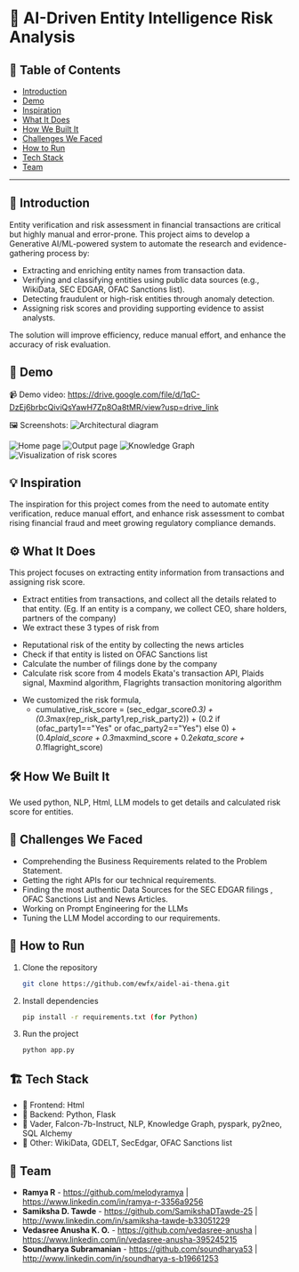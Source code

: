 # 🚀 AI-Driven Entity Intelligence Risk Analysis

## 📌 Table of Contents
- [Introduction](#introduction)
- [Demo](#demo)
- [Inspiration](#inspiration)
- [What It Does](#what-it-does)
- [How We Built It](#how-we-built-it)
- [Challenges We Faced](#challenges-we-faced)
- [How to Run](#how-to-run)
- [Tech Stack](#tech-stack)
- [Team](#team)

---

## 🎯 Introduction
Entity verification and risk assessment in financial transactions are critical but highly manual and error-prone. This project aims to develop a Generative AI/ML-powered system to automate the research and evidence-gathering process by:
 * Extracting and enriching entity names from transaction data.
 * Verifying and classifying entities using public data sources (e.g., WikiData, SEC EDGAR, OFAC Sanctions list).
 * Detecting fraudulent or high-risk entities through anomaly detection.
 * Assigning risk scores and providing supporting evidence to assist analysts.

The solution will improve efficiency, reduce manual effort, and enhance the accuracy of risk evaluation.

## 🎥 Demo 
📹 Demo video: https://drive.google.com/file/d/1qC-DzEj6brbcQiviQsYawH7Zp8Oa8tMR/view?usp=drive_link

🖼️ Screenshots:
![Architectural diagram](https://github.com/user-attachments/assets/478c4cad-4a1b-469c-ae8f-bec9c71e8b39)

![Home page](https://github.com/user-attachments/assets/4b6f737d-a5eb-4cbe-9c6a-5f27c0baa5ff)
![Output page](https://github.com/user-attachments/assets/c765d87d-ff33-4cf9-8dd4-376f43d4b249)
![Knowledge Graph](https://github.com/user-attachments/assets/f3ea2012-a0cc-4c8a-8062-9bcf0de69d09)
![Visualization of risk scores](https://github.com/user-attachments/assets/c2c09e32-0bbf-42d6-9695-69c3b68645ee)




## 💡 Inspiration
The inspiration for this project comes from the need to automate entity verification, reduce manual effort, and enhance risk assessment to combat rising financial fraud and meet growing regulatory compliance demands.

## ⚙️ What It Does
This project focuses on extracting entity information from transactions and assigning risk score.
* Extract entities from transactions, and collect all the details related to that entity. (Eg. If an entity is a company, we collect CEO, share holders, partners of the company)
* We extract these 3 types of risk from
 - Reputational risk of the entity by collecting the news articles 
 - Check if that entity is listed on OFAC Sanctions list
 - Calculate the number of filings done by the company
 - Calculate risk score from 4 models Ekata's transaction API, Plaids signal, Maxmind algorithm, Flagrights transaction monitoring algorithm
* We customized the risk formula,
  - cumulative_risk_score = (sec_edgar_score*0.3) + (0.3*max(rep_risk_party1,rep_risk_party2)) + (0.2 if (ofac_party1=="Yes" or ofac_party2=="Yes") else 0) + (0.4*plaid_score + 0.3*maxmind_score + 0.2*ekata_score + 0.1*flagright_score)

## 🛠️ How We Built It
We used python, NLP, Html, LLM models to get details and calculated risk score for entities.

## 🚧 Challenges We Faced
* Comprehending the Business Requirements related to the Problem Statement.
* Getting the right APIs for our technical requirements.
* Finding the most authentic Data Sources for the SEC EDGAR filings , OFAC Sanctions List and News Articles.
* Working on Prompt Engineering for the LLMs
* Tuning the LLM Model according to our requirements.

## 🏃 How to Run
1. Clone the repository  
   ```sh
   git clone https://github.com/ewfx/aidel-ai-thena.git
   ```
2. Install dependencies  
   ```sh
   pip install -r requirements.txt (for Python)
   ```
3. Run the project  
   ```sh
   python app.py
   ```

## 🏗️ Tech Stack
- 🔹 Frontend: Html
- 🔹 Backend: Python, Flask
- 🔹 Vader, Falcon-7b-Instruct, NLP, Knowledge Graph, pyspark, py2neo, SQL Alchemy
- 🔹 Other: WikiData, GDELT, SecEdgar, OFAC Sanctions list

## 👥 Team
- **Ramya R** - https://github.com/melodyramya | https://www.linkedin.com/in/ramya-r-3356a9256
- **Samiksha D. Tawde** - https://github.com/SamikshaDTawde-25 | http://www.linkedin.com/in/samiksha-tawde-b33051229
- **Vedasree Anusha K. O.** - https://github.com/vedasree-anusha | https://www.linkedin.com/in/vedasree-anusha-395245215
- **Soundharya Subramanian** - https://github.com/soundharya53 | http://www.linkedin.com/in/soundharya-s-b19661253
